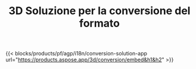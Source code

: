 ﻿---
title: 3D Soluzione per la conversione del formato 
weight: 7730
url: /it/conversion
limit: 
description: Converti 3D file in Autodesk, Draco, Wavefront, 3D Studio e molti altri formati
---
{{< blocks/products/pf/agp/i18n/conversion-solution-app url="https://products.aspose.app/3d/conversion/embed&h1&h2" >}} 
